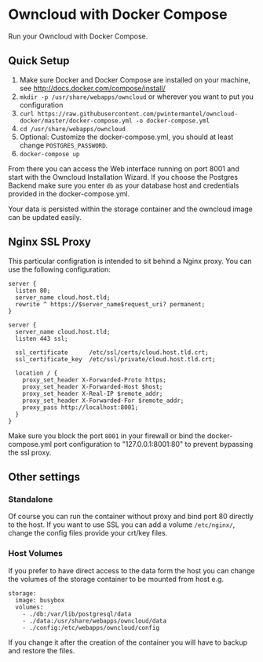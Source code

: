 # Owncloud with Docker Compose

Run your Owncloud with Docker Compose.

## Quick Setup

1. Make sure Docker and Docker Compose are installed on your machine, see http://docs.docker.com/compose/install/
2. `mkdir -p /usr/share/webapps/owncloud` or wherever you want to put you configuration
3. `curl https://raw.githubusercontent.com/pwintermantel/owncloud-docker/master/docker-compose.yml -o docker-compose.yml`
4. `cd /usr/share/webapps/owncloud`
5. Optional: Customize the docker-compose.yml, you should at least change `POSTGRES_PASSWORD`.
6. `docker-compose up`

From there you can access the Web interface running on port 8001 and start with the Owncloud Installation Wizard. If you choose the Postgres Backend make sure you enter `db` as your database host and credentials provided in the docker-compose.yml.

Your data is persisted within the storage container and the owncloud image can be updated easily.

## Nginx SSL Proxy

This particular configration is intended to sit behind a Nginx proxy. You can use the following configuration:

```
server {
  listen 80;
  server_name cloud.host.tld;
  rewrite ^ https://$server_name$request_uri? permanent;
}

server {
  server_name cloud.host.tld;
  listen 443 ssl;

  ssl_certificate      /etc/ssl/certs/cloud.host.tld.crt;
  ssl_certificate_key  /etc/ssl/private/cloud.host.tld.crt;

  location / {
    proxy_set_header X-Forwarded-Proto https;
    proxy_set_header X-Forwarded-Host $host;
    proxy_set_header X-Real-IP $remote_addr;
    proxy_set_header X-Forwarded-For $remote_addr;
    proxy_pass http://localhost:8001;
  }
}
```

Make sure you block the port `8001` in your firewall or bind the docker-compose.yml port configuration to "127.0.0.1:8001:80" to prevent bypassing the ssl proxy.

## Other settings

### Standalone

Of course you can run the container without proxy and bind port 80 directly to the host. If you want to use SSL you can add a volume `/etc/nginx/`, change the config files provide your crt/key files.


### Host Volumes
If you prefer to have direct access to the data form the host you can change the volumes of the storage container to be mounted from host e.g.

```
storage:
  image: busybox
  volumes:
    - ./db:/var/lib/postgresql/data 
    - ./data:/usr/share/webapps/owncloud/data
    - ./config:/etc/webapps/owncloud/config
```

If you change it after the creation of the container you will have to backup and restore the files.

